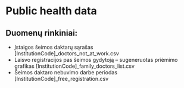 # Public health data

## Duomenų rinkiniai:
* Įstaigos šeimos daktarų sąrašas [InstitutionCode]_doctors_not_at_work.csv
* Laisvo registracijos pas šeimos gydytoją – sugeneruotas priėmimo grafikas [InstitutionCode]_family_doctors_list.csv
* Šeimos daktaro nebuvimo darbe periodas [InstitutionCode]_free_registration.csv
